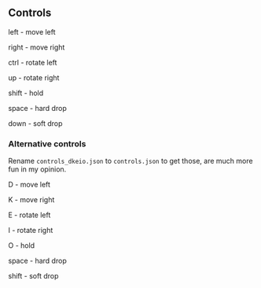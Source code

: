 Controls
---

left - move left

right - move right

ctrl - rotate left

up - rotate right

shift - hold

space - hard drop

down - soft drop

### Alternative controls

Rename `controls_dkeio.json` to `controls.json` to get those, are much more fun in my opinion.

D - move left

K - move right

E - rotate left

I - rotate right

O - hold

space - hard drop

shift - soft drop
